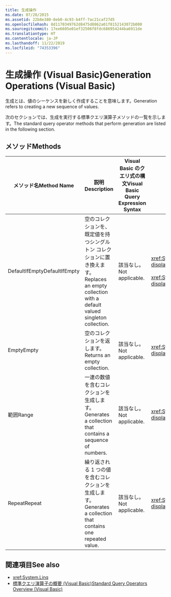 ```yaml
---
title: 生成操作
ms.date: 07/20/2015
ms.assetid: 22b8e380-8eb0-4c93-b4ff-7ac21caf27d5
ms.openlocfilehash: 8d1170349762d8475d8862a01f8152143072b000
ms.sourcegitcommit: 17ee6605e01ef32506f8fdc686954244ba6911de
ms.translationtype: HT
ms.contentlocale: ja-JP
ms.lasthandoff: 11/22/2019
ms.locfileid: "74353396"
---
```

# <a name="generation-operations-visual-basic"></a><span data-ttu-id="44d6e-102">生成操作 (Visual Basic)</span><span class="sxs-lookup"><span data-stu-id="44d6e-102">Generation Operations (Visual Basic)</span></span>
<span data-ttu-id="44d6e-103">生成とは、値のシーケンスを新しく作成することを意味します。</span><span class="sxs-lookup"><span data-stu-id="44d6e-103">Generation refers to creating a new sequence of values.</span></span>  
  
 <span data-ttu-id="44d6e-104">次のセクションでは、生成を実行する標準クエリ演算子メソッドの一覧を示します。</span><span class="sxs-lookup"><span data-stu-id="44d6e-104">The standard query operator methods that perform generation are listed in the following section.</span></span>  
  
## <a name="methods"></a><span data-ttu-id="44d6e-105">メソッド</span><span class="sxs-lookup"><span data-stu-id="44d6e-105">Methods</span></span>  
  
|<span data-ttu-id="44d6e-106">メソッド名</span><span class="sxs-lookup"><span data-stu-id="44d6e-106">Method Name</span></span>|<span data-ttu-id="44d6e-107">説明</span><span class="sxs-lookup"><span data-stu-id="44d6e-107">Description</span></span>|<span data-ttu-id="44d6e-108">Visual Basic のクエリ式の構文</span><span class="sxs-lookup"><span data-stu-id="44d6e-108">Visual Basic Query Expression Syntax</span></span>|<span data-ttu-id="44d6e-109">説明</span><span class="sxs-lookup"><span data-stu-id="44d6e-109">More Information</span></span>|  
|-----------------|-----------------|------------------------------------------|----------------------|  
|<span data-ttu-id="44d6e-110">DefaultIfEmpty</span><span class="sxs-lookup"><span data-stu-id="44d6e-110">DefaultIfEmpty</span></span>|<span data-ttu-id="44d6e-111">空のコレクションを、既定値を持つシングルトン コレクションに置き換えます。</span><span class="sxs-lookup"><span data-stu-id="44d6e-111">Replaces an empty collection with a default valued singleton collection.</span></span>|<span data-ttu-id="44d6e-112">該当なし。</span><span class="sxs-lookup"><span data-stu-id="44d6e-112">Not applicable.</span></span>|<xref:System.Linq.Enumerable.DefaultIfEmpty%2A?displayProperty=nameWithType><br /><br /> <xref:System.Linq.Queryable.DefaultIfEmpty%2A?displayProperty=nameWithType>|  
|<span data-ttu-id="44d6e-113">Empty</span><span class="sxs-lookup"><span data-stu-id="44d6e-113">Empty</span></span>|<span data-ttu-id="44d6e-114">空のコレクションを返します。</span><span class="sxs-lookup"><span data-stu-id="44d6e-114">Returns an empty collection.</span></span>|<span data-ttu-id="44d6e-115">該当なし。</span><span class="sxs-lookup"><span data-stu-id="44d6e-115">Not applicable.</span></span>|<xref:System.Linq.Enumerable.Empty%2A?displayProperty=nameWithType>|  
|<span data-ttu-id="44d6e-116">範囲</span><span class="sxs-lookup"><span data-stu-id="44d6e-116">Range</span></span>|<span data-ttu-id="44d6e-117">一連の数値を含むコレクションを生成します。</span><span class="sxs-lookup"><span data-stu-id="44d6e-117">Generates a collection that contains a sequence of numbers.</span></span>|<span data-ttu-id="44d6e-118">該当なし。</span><span class="sxs-lookup"><span data-stu-id="44d6e-118">Not applicable.</span></span>|<xref:System.Linq.Enumerable.Range%2A?displayProperty=nameWithType>|  
|<span data-ttu-id="44d6e-119">Repeat</span><span class="sxs-lookup"><span data-stu-id="44d6e-119">Repeat</span></span>|<span data-ttu-id="44d6e-120">繰り返される 1 つの値を含むコレクションを生成します。</span><span class="sxs-lookup"><span data-stu-id="44d6e-120">Generates a collection that contains one repeated value.</span></span>|<span data-ttu-id="44d6e-121">該当なし。</span><span class="sxs-lookup"><span data-stu-id="44d6e-121">Not applicable.</span></span>|<xref:System.Linq.Enumerable.Repeat%2A?displayProperty=nameWithType>|  
  
## <a name="see-also"></a><span data-ttu-id="44d6e-122">関連項目</span><span class="sxs-lookup"><span data-stu-id="44d6e-122">See also</span></span>

- <xref:System.Linq>
- [<span data-ttu-id="44d6e-123">標準クエリ演算子の概要 (Visual Basic)</span><span class="sxs-lookup"><span data-stu-id="44d6e-123">Standard Query Operators Overview (Visual Basic)</span></span>](../../../../visual-basic/programming-guide/concepts/linq/standard-query-operators-overview.md)
